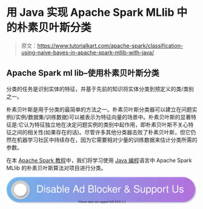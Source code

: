 # 用 Java 实现 Apache Spark MLlib 中的朴素贝叶斯分类

> 原文：<https://www.tutorialkart.com/apache-spark/classification-using-naive-bayes-in-apache-spark-mllib-with-java/>

## Apache Spark ml lib–使用朴素贝叶斯分类

分类的任务是识别实体的特征，并基于先前的知识将实体分类到预定义的类/类别之一。

朴素贝叶斯是用于分类的最简单的方法之一。朴素贝叶斯分类器可以建立在问题实例(/实例/数据集/训练数据)可以被表示为特征向量的场景中。朴素贝叶斯的显著特征是:它认为特征独立地在决定问题实例的类别中起作用，即朴素贝叶斯不关心特征之间的相关性(如果存在的话)。尽管许多其他分类器击败了朴素贝叶斯，但它仍然在机器学习社区中持续存在，因为它需要相对少量的训练数据来估计分类所需的参数。

在本 [Apache Spark 教程](https://www.tutorialkart.com/apache-spark-tutorial/)中，我们将学习使用 [Java 编程](https://www.tutorialkart.com/java/)语言中 Apache Spark MLlib 的朴素贝叶斯算法对项目进行分类。

[![](img/925da31b32d6bc3827932f6c8afb11bb.png)](https://www.tutorialkart.com/)